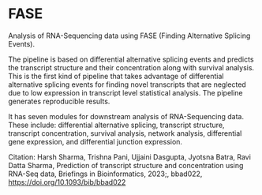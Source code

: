 # FASE

Analysis of RNA-Sequencing data using FASE (Finding Alternative Splicing Events).

The pipeline is based on differential alternative splicing events and predicts the transcript structure and their concentration along with survival analysis. This is the first kind of pipeline that takes advantage of differential alternative splicing events for finding novel transcripts that are neglected due to low expression in transcript level statistical analysis. The pipeline generates reproducible results.

It has seven modules for downstream analysis of RNA-Sequencing data. These include: differential alternative splicing, transcript structure, transcript concentration, survival analysis, network analysis, differential gene expression, and differential junction expression.

Citation:
Harsh Sharma, Trishna Pani, Ujjaini Dasgupta, Jyotsna Batra, Ravi Datta Sharma, Prediction of transcript structure and concentration using RNA-Seq data, Briefings in Bioinformatics, 2023;, bbad022, https://doi.org/10.1093/bib/bbad022
